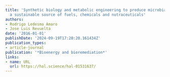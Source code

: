 ```yaml
---
title: 'Synthetic biology and metabolic engineering to produce microbial oils: towards
  a sustainable source of fuels, chemicals and nutraceuticals'
authors:
- Rodrigo Ledesma Amaro
- Jose Luis Revuelta
date: '2016-01-01'
publishDate: '2024-09-19T17:20:20.161434Z'
publication_types:
- article-journal
publication: '*Bioenergy and bioremediation*'
links:
- name: URL
  url: https://hal.science/hal-01531637/
---
```

